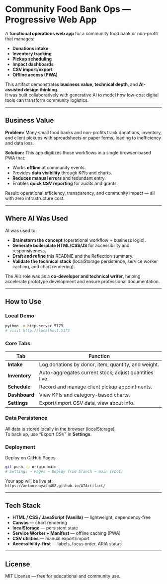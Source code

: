 # Community Food Bank Ops — Progressive Web App

A **functional operations web app** for a community food bank or non-profit that manages:
- **Donations intake**
- **Inventory tracking**
- **Pickup scheduling**
- **Impact dashboards**
- **CSV import/export**
- **Offline access (PWA)**

This artifact demonstrates **business value**, **technical depth**, and **AI-assisted design thinking**.  
It was built collaboratively with generative AI to model how low-cost digital tools can transform community logistics.

---

##  Business Value

**Problem:** Many small food banks and non-profits track donations, inventory, and client pickups with spreadsheets or paper forms, leading to inefficiency and data loss.

**Solution:** This app digitizes those workflows in a single browser-based PWA that:
- Works **offline** at community events.
- Provides **data visibility** through KPIs and charts.
- **Reduces manual errors** and redundant entry.
- Enables **quick CSV reporting** for audits and grants.

Result: operational efficiency, transparency, and community impact — all with zero infrastructure cost.

---

##  Where AI Was Used

AI was used to:
- **Brainstorm the concept** (operational workflow + business logic).
- **Generate boilerplate HTML/CSS/JS** for accessibility and responsiveness.
- **Draft and refine** this README and the Reflection summary.
- **Validate the technical stack** (localStorage persistence, service worker caching, and chart rendering).

The AI’s role was as a **co-developer and technical writer**, helping accelerate prototype development and ensure professional documentation.

---

##  How to Use

### Local Demo
```bash
python -m http.server 5173
# visit http://localhost:5173
```

### Core Tabs
| Tab | Function |
|------|-----------|
| **Intake** | Log donations by donor, item, quantity, and weight. |
| **Inventory** | Auto-aggregates current stock; adjust quantities live. |
| **Schedule** | Record and manage client pickup appointments. |
| **Dashboard** | View KPIs and category-based charts. |
| **Settings** | Export/Import CSV data, view about info. |

### Data Persistence
All data is stored locally in the browser (localStorage).  
To back up, use “Export CSV” in **Settings**.

### Deployment
Deploy on GitHub Pages:
```bash
git push -u origin main
# Settings → Pages → Deploy from branch → main (root)
```

Your app will be live at:  
`https://antonioayala488.github.io/AIArtifact/`

---

##  Tech Stack
- **HTML / CSS / JavaScript (Vanilla)** — lightweight, dependency-free
- **Canvas** — chart rendering
- **localStorage** — persistent state
- **Service Worker + Manifest** — offline caching (PWA)
- **CSV utilities** — manual export/import
- **Accessibility-first** — labels, focus order, ARIA status

---

##  License
MIT License — free for educational and community use.
